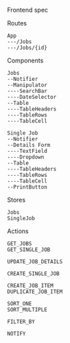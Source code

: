 Frontend spec

Routes
```
App
---/Jobs
---/Jobs/{id}
```

Components
```
Jobs
--Notifier
--Manipulator
----SearchBar
----DateSelector
--Table
----TableHeaders
----TableRows
----TableCell

Single Job
--Notifier
--Details Form
----TextField
----Dropdown
--Table
----TableHeaders
----TableRows
----TableCell
--PrintButton
```

Stores
```
Jobs
SingleJob
```

Actions
```
GET_JOBS
GET_SINGLE_JOB

UPDATE_JOB_DETAILS

CREATE_SINGLE_JOB

CREATE_JOB_ITEM
DUPLICATE_JOB_ITEM

SORT_ONE
SORT_MULTIPLE

FILTER_BY

NOTIFY
```

